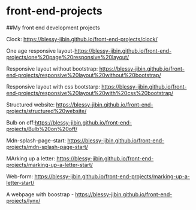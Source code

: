 # front-end-projects

##My front end development projects

Clock: https://blessy-jibin.github.io/front-end-projects/clock/

One age responsive layout-https://blessy-jibin.github.io/front-end-projects/one%20page%20responsive%20layout/

Responsive layout without bootstrap: https://blessy-jibin.github.io/front-end-projects/responsive%20layout%20without%20bootstrap/

Responsive layout with css bootstarp: https://blessy-jibin.github.io/front-end-projects/responsive%20layout%20with%20css%20bootstrap/

Structured website: https://blessy-jibin.github.io/front-end-projects/structured%20website/

Bulb on off:https://blessy-jibin.github.io/front-end-projects/Bulb%20on%20off/

Mdn-splash-page-start: https://blessy-jibin.github.io/front-end-projects/mdn-splash-page-start/

MArking up a letter: https://blessy-jibin.github.io/front-end-projects/marking-up-a-letter-start/

Web-form: https://blessy-jibin.github.io/front-end-projects/marking-up-a-letter-start/

A  webpage with boostrap - https://blessy-jibin.github.io/front-end-projects/lynx/
